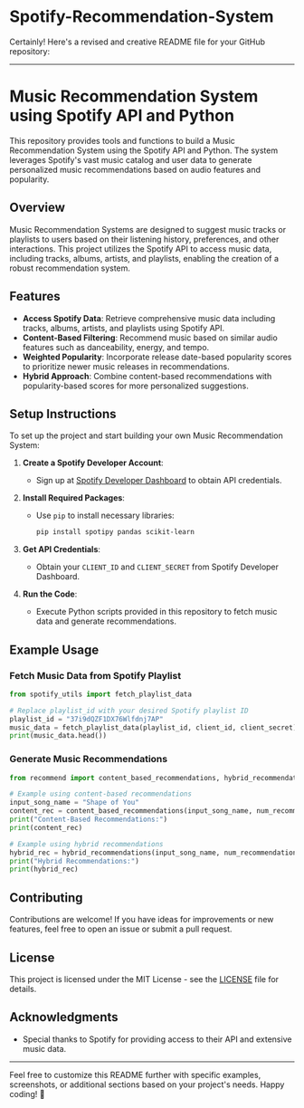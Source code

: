# Spotify-Recommendation-System
Certainly! Here's a revised and creative README file for your GitHub repository:

---

# Music Recommendation System using Spotify API and Python

This repository provides tools and functions to build a Music Recommendation System using the Spotify API and Python. The system leverages Spotify's vast music catalog and user data to generate personalized music recommendations based on audio features and popularity.

## Overview

Music Recommendation Systems are designed to suggest music tracks or playlists to users based on their listening history, preferences, and other interactions. This project utilizes the Spotify API to access music data, including tracks, albums, artists, and playlists, enabling the creation of a robust recommendation system.

## Features

- **Access Spotify Data**: Retrieve comprehensive music data including tracks, albums, artists, and playlists using Spotify API.
- **Content-Based Filtering**: Recommend music based on similar audio features such as danceability, energy, and tempo.
- **Weighted Popularity**: Incorporate release date-based popularity scores to prioritize newer music releases in recommendations.
- **Hybrid Approach**: Combine content-based recommendations with popularity-based scores for more personalized suggestions.

## Setup Instructions

To set up the project and start building your own Music Recommendation System:

1. **Create a Spotify Developer Account**:
   - Sign up at [Spotify Developer Dashboard](https://developer.spotify.com/dashboard/) to obtain API credentials.

2. **Install Required Packages**:
   - Use `pip` to install necessary libraries:
     ```bash
     pip install spotipy pandas scikit-learn
     ```

3. **Get API Credentials**:
   - Obtain your `CLIENT_ID` and `CLIENT_SECRET` from Spotify Developer Dashboard.

4. **Run the Code**:
   - Execute Python scripts provided in this repository to fetch music data and generate recommendations.

## Example Usage

### Fetch Music Data from Spotify Playlist

```python
from spotify_utils import fetch_playlist_data

# Replace playlist_id with your desired Spotify playlist ID
playlist_id = "37i9dQZF1DX76Wlfdnj7AP"
music_data = fetch_playlist_data(playlist_id, client_id, client_secret)
print(music_data.head())
```

### Generate Music Recommendations

```python
from recommend import content_based_recommendations, hybrid_recommendations

# Example using content-based recommendations
input_song_name = "Shape of You"
content_rec = content_based_recommendations(input_song_name, num_recommendations=10)
print("Content-Based Recommendations:")
print(content_rec)

# Example using hybrid recommendations
hybrid_rec = hybrid_recommendations(input_song_name, num_recommendations=10, alpha=0.5)
print("Hybrid Recommendations:")
print(hybrid_rec)
```

## Contributing

Contributions are welcome! If you have ideas for improvements or new features, feel free to open an issue or submit a pull request.

## License

This project is licensed under the MIT License - see the [LICENSE](LICENSE) file for details.

## Acknowledgments

- Special thanks to Spotify for providing access to their API and extensive music data.

---

Feel free to customize this README further with specific examples, screenshots, or additional sections based on your project's needs. Happy coding! 🎵
